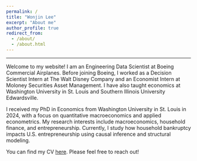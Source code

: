 ```yaml
---
permalink: /
title: "Wonjin Lee"
excerpt: "About me"
author_profile: true
redirect_from: 
  - /about/
  - /about.html
---
```

---
Welcome to my website! I am an Engineering Data Scientist at Boeing Commercial Airplanes. Before joining Boeing, I worked as a Decision Scientist Intern at The Walt Disney Company and an Economist Intern at Moloney Securities Asset Management. I have also taught economics at Washington University in St. Louis and Southern Illinois University Edwardsville.

I received my PhD in Economics from Washington University in St. Louis in 2024, with a focus on quantitative macroeconomics and applied econometrics. My research interests include macroeconomics, household finance, and entrepreneurship. Currently, I study how household bankruptcy impacts U.S. entrepreneurship using causal inference and structural modeling.

You can find my CV [here](https://wleejin.github.io/files/wlee_cv.pdf). Please feel free to reach out!
